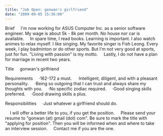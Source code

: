 ```yaml
---
title: "Job Open: gonwan's girlfriend"
date: "2009-09-05 15:36:00"
---
```


Brief     I'm now working for ASUS Computer Inc. as a senior software engineer. My wage is about 5k - 8k per month. No house nor car is available.     In spare time, I read books. Learning is important. I also watch animes to relax myself. I like singing. My favorite singer is Fish Leong. Every week, I play badminton or do other sports. But I'm not very good at sports, just for fun. "Living with passion" is my motto.     Lastly, I do not have a plan for marriage in recent two years.

Title     gonwan's girlfriend

Requirements     ·162-172 a must.     ·Intelligent, diligent, and with a pleasant personality.     ·Being so outgoing that I can trust and always share my thoughts with you.     ·No specific zodiac required.     ·Good singing skills preferred.     ·Good drawing skills a plus.

Responsibilities     ·Just whatever a girlfriend should do.

    I will offer a better life to you, if you get the position.     Please send your resume to "gonwan (at) gmail (dot) com". Be sure to mark the title with "applying for position". Then you will be informed when and where to take an interview session.     Contact me if you are the one.
